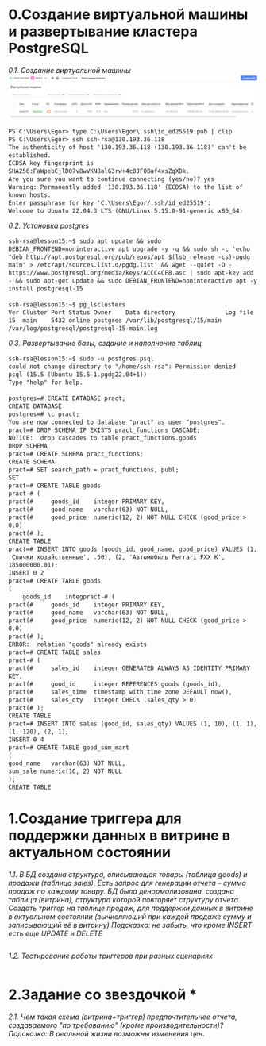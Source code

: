 # 0.Создание виртуальной машины и развертывание кластера PostgreSQL
*0.1. Создание виртуальной машины*
![Иллюстрация к проекту](https://github.com/sadbytrue/egor_sizov_pg_advanced/blob/main/Screenshot_43.png)
```
PS C:\Users\Egor> type C:\Users\Egor\.ssh\id_ed25519.pub | clip
PS C:\Users\Egor> ssh ssh-rsa@130.193.36.118
The authenticity of host '130.193.36.118 (130.193.36.118)' can't be established.
ECDSA key fingerprint is SHA256:FaWpebCjlD07v8wVKN8alG3rw+4c0JF0Baf4xsZqXDk.
Are you sure you want to continue connecting (yes/no)? yes
Warning: Permanently added '130.193.36.118' (ECDSA) to the list of known hosts.
Enter passphrase for key 'C:\Users\Egor/.ssh/id_ed25519':
Welcome to Ubuntu 22.04.3 LTS (GNU/Linux 5.15.0-91-generic x86_64)
```
*0.2. Установка postgres*
```
ssh-rsa@lesson15:~$ sudo apt update && sudo DEBIAN_FRONTEND=noninteractive apt upgrade -y -q && sudo sh -c 'echo "deb http://apt.postgresql.org/pub/repos/apt $(lsb_release -cs)-pgdg main" > /etc/apt/sources.list.d/pgdg.list' && wget --quiet -O - https://www.postgresql.org/media/keys/ACCC4CF8.asc | sudo apt-key add - && sudo apt-get update && sudo DEBIAN_FRONTEND=noninteractive apt -y install postgresql-15

ssh-rsa@lesson15:~$ pg_lsclusters
Ver Cluster Port Status Owner    Data directory              Log file
15  main    5432 online postgres /var/lib/postgresql/15/main /var/log/postgresql/postgresql-15-main.log
```
*0.3. Развертывание базы, сздание и наполнение таблиц*
```
ssh-rsa@lesson15:~$ sudo -u postgres psql
could not change directory to "/home/ssh-rsa": Permission denied
psql (15.5 (Ubuntu 15.5-1.pgdg22.04+1))
Type "help" for help.

postgres=# CREATE DATABASE pract;
CREATE DATABASE
postgres=# \c pract;
You are now connected to database "pract" as user "postgres".
pract=# DROP SCHEMA IF EXISTS pract_functions CASCADE;
NOTICE:  drop cascades to table pract_functions.goods
DROP SCHEMA
pract=# CREATE SCHEMA pract_functions;
CREATE SCHEMA
pract=# SET search_path = pract_functions, publ;
SET
pract=# CREATE TABLE goods
pract-# (
pract(#     goods_id    integer PRIMARY KEY,
pract(#     good_name   varchar(63) NOT NULL,
pract(#     good_price  numeric(12, 2) NOT NULL CHECK (good_price > 0.0)
pract(# );
CREATE TABLE
pract=# INSERT INTO goods (goods_id, good_name, good_price) VALUES (1, 'Спички хозайственные', .50), (2, 'Автомобиль Ferrari FXX K', 185000000.01);
INSERT 0 2
pract=# CREATE TABLE goods
(
    goods_id    integpract-# (
pract(#     goods_id    integer PRIMARY KEY,
pract(#     good_name   varchar(63) NOT NULL,
pract(#     good_price  numeric(12, 2) NOT NULL CHECK (good_price > 0.0)
pract(# );
ERROR:  relation "goods" already exists
pract=# CREATE TABLE sales
pract-# (
pract(#     sales_id    integer GENERATED ALWAYS AS IDENTITY PRIMARY KEY,
pract(#     good_id     integer REFERENCES goods (goods_id),
pract(#     sales_time  timestamp with time zone DEFAULT now(),
pract(#     sales_qty   integer CHECK (sales_qty > 0)
pract(# );
CREATE TABLE
pract=# INSERT INTO sales (good_id, sales_qty) VALUES (1, 10), (1, 1), (1, 120), (2, 1);
INSERT 0 4
pract=# CREATE TABLE good_sum_mart
(
good_name   varchar(63) NOT NULL,
sum_sale numeric(16, 2) NOT NULL
);
CREATE TABLE
```
# 1.Создание триггера для поддержки данных в витрине в актуальном состоянии
*1.1. В БД создана структура, описывающая товары (таблица goods) и продажи (таблица sales).
Есть запрос для генерации отчета – сумма продаж по каждому товару.
БД была денормализована, создана таблица (витрина), структура которой повторяет структуру отчета.
Создать триггер на таблице продаж, для поддержки данных в витрине в актуальном состоянии (вычисляющий при каждой продаже сумму и записывающий её в витрину)
Подсказка: не забыть, что кроме INSERT есть еще UPDATE и DELETE*
```

```
*1.2. Тестирование работы триггеров при разных сценариях*
```

```
# 2.Задание со звездочкой *
*2.1. Чем такая схема (витрина+триггер) предпочтительнее отчета, создаваемого "по требованию" (кроме производительности)? Подсказка: В реальной жизни возможны изменения цен.*
```

```
